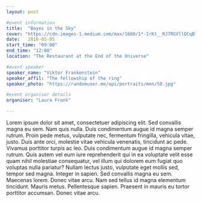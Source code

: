 ```yaml
---
layout: post

#event information
title:  "Bayes in the Sky"
cover: "https://cdn-images-1.medium.com/max/1600/1*-IrKt__RJ7RGVllQCqBTjw.gif"
date:   2016-05-05
start_time: "09:00"
end_time: "12:00"
location: "The Restaurant at the End of the Universe"

#event speaker
speaker_name: "Viktor Frankenstein"
speaker_affil: "The fellowship of the ring"
speaker_photo: "https://randomuser.me/api/portraits/men/50.jpg"

#event organiser details
organiser: "Laura Frank"

---
```

Lorem ipsum dolor sit amet, consectetuer adipiscing elit. Sed convallis magna eu sem. Nam quis nulla. Duis condimentum augue id magna semper rutrum. Proin pede metus, vulputate nec, fermentum fringilla, vehicula vitae, justo. Duis ante orci, molestie vitae vehicula venenatis, tincidunt ac pede. Vivamus porttitor turpis ac leo. Duis condimentum augue id magna semper rutrum. Quis autem vel eum iure reprehenderit qui in ea voluptate velit esse quam nihil molestiae consequatur, vel illum qui dolorem eum fugiat quo voluptas nulla pariatur? Nullam lectus justo, vulputate eget mollis sed, tempor sed magna. Integer in sapien. Sed convallis magna eu sem. Maecenas lorem. Donec vitae arcu. Nam sed tellus id magna elementum tincidunt. Mauris metus. Pellentesque sapien. Praesent in mauris eu tortor porttitor accumsan. Donec vitae arcu.
